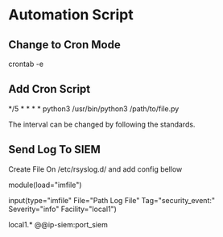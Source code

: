 # Automation Script
## Change to Cron Mode
   crontab -e
## Add Cron Script
   */5 * * * * python3 /usr/bin/python3 /path/to/file.py
   
   The interval can be changed by following the standards.

## Send Log To SIEM
   Create File On /etc/rsyslog.d/ and add config bellow

   module(load="imfile")

   input(type="imfile"
         File="Path Log File"
         Tag="security_event:"
         Severity="info"
         Facility="local1")

   local1.*                        @@ip-siem:port_siem
